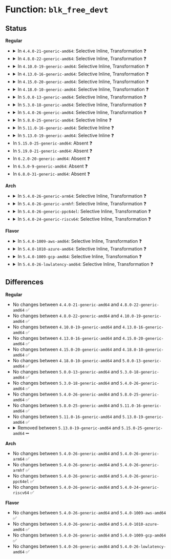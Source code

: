 # Function: <code>blk_free_devt</code>

## Status
<b>Regular</b>
<ul>
<li>
<details>
<summary>In <code>4.4.0-21-generic-amd64</code>: Selective Inline, Transformation ❓</summary>

```c
void blk_free_devt(dev_t devt)
```

```json
{
  "name": "blk_free_devt",
  "collision_type": "Unique Global",
  "inline_type": "Selective",
  "funcs": [
    {
      "addr": 18446744071582821072,
      "name": "blk_free_devt",
      "external": true,
      "loc": "block/genhd.c:447",
      "file": "block/genhd.c",
      "inline": "not declared, inlined",
      "caller_inline": [
        "block/genhd.c:disk_release"
      ],
      "caller_func": [
        "block/genhd.c:disk_release",
        "block/partition-generic.c:part_release",
        "block/partition-generic.c:add_partition"
      ]
    }
  ],
  "symbols": [
    {
      "addr": 18446744071582821072,
      "name": "blk_free_devt.part.22",
      "section": ".text",
      "bind": "STB_LOCAL",
      "size": 59
    },
    {
      "addr": 18446744071582823488,
      "name": "blk_free_devt",
      "section": ".text",
      "bind": "STB_GLOBAL",
      "size": 33
    }
  ]
}
```
</details>
</li>
<li>
<details>
<summary>In <code>4.8.0-22-generic-amd64</code>: Selective Inline, Transformation ❓</summary>

```c
void blk_free_devt(dev_t devt)
```

```json
{
  "name": "blk_free_devt",
  "collision_type": "Unique Global",
  "inline_type": "Selective",
  "funcs": [
    {
      "addr": 18446744071583100665,
      "name": "blk_free_devt",
      "external": true,
      "loc": "block/genhd.c:448",
      "file": "block/genhd.c",
      "inline": "not declared, inlined",
      "caller_inline": [
        "block/genhd.c:disk_release"
      ],
      "caller_func": [
        "block/genhd.c:disk_release",
        "block/partition-generic.c:add_partition",
        "block/partition-generic.c:part_release"
      ]
    }
  ],
  "symbols": [
    {
      "addr": 18446744071583100320,
      "name": "blk_free_devt.part.23",
      "section": ".text",
      "bind": "STB_LOCAL",
      "size": 59
    },
    {
      "addr": 18446744071583102736,
      "name": "blk_free_devt",
      "section": ".text",
      "bind": "STB_GLOBAL",
      "size": 34
    }
  ]
}
```
</details>
</li>
<li>
<details>
<summary>In <code>4.10.0-19-generic-amd64</code>: Selective Inline, Transformation ❓</summary>

```c
void blk_free_devt(dev_t devt)
```

```json
{
  "name": "blk_free_devt",
  "collision_type": "Unique Global",
  "inline_type": "Selective",
  "funcs": [
    {
      "addr": 18446744071583212185,
      "name": "blk_free_devt",
      "external": true,
      "loc": "block/genhd.c:448",
      "file": "block/genhd.c",
      "inline": "not declared, inlined",
      "caller_inline": [
        "block/genhd.c:disk_release"
      ],
      "caller_func": [
        "block/genhd.c:disk_release",
        "block/partition-generic.c:add_partition",
        "block/partition-generic.c:part_release"
      ]
    }
  ],
  "symbols": [
    {
      "addr": 18446744071583211840,
      "name": "blk_free_devt.part.25",
      "section": ".text",
      "bind": "STB_LOCAL",
      "size": 59
    },
    {
      "addr": 18446744071583214240,
      "name": "blk_free_devt",
      "section": ".text",
      "bind": "STB_GLOBAL",
      "size": 34
    }
  ]
}
```
</details>
</li>
<li>
<details>
<summary>In <code>4.13.0-16-generic-amd64</code>: Selective Inline, Transformation ❓</summary>

```c
void blk_free_devt(dev_t devt)
```

```json
{
  "name": "blk_free_devt",
  "collision_type": "Unique Global",
  "inline_type": "Selective",
  "funcs": [
    {
      "addr": 18446744071583270265,
      "name": "blk_free_devt",
      "external": true,
      "loc": "block/genhd.c:449",
      "file": "block/genhd.c",
      "inline": "not declared, inlined",
      "caller_inline": [
        "block/genhd.c:disk_release"
      ],
      "caller_func": [
        "block/genhd.c:disk_release",
        "block/partition-generic.c:add_partition",
        "block/partition-generic.c:part_release"
      ]
    }
  ],
  "symbols": [
    {
      "addr": 18446744071583270176,
      "name": "blk_free_devt.part.25",
      "section": ".text",
      "bind": "STB_LOCAL",
      "size": 61
    },
    {
      "addr": 18446744071583272128,
      "name": "blk_free_devt",
      "section": ".text",
      "bind": "STB_GLOBAL",
      "size": 34
    }
  ]
}
```
</details>
</li>
<li>
<details>
<summary>In <code>4.15.0-20-generic-amd64</code>: Selective Inline, Transformation ❓</summary>

```c
void blk_free_devt(dev_t devt)
```

```json
{
  "name": "blk_free_devt",
  "collision_type": "Unique Global",
  "inline_type": "Selective",
  "funcs": [
    {
      "addr": 18446744071583449049,
      "name": "blk_free_devt",
      "external": true,
      "loc": "block/genhd.c:494",
      "file": "block/genhd.c",
      "inline": "not declared, inlined",
      "caller_inline": [
        "block/genhd.c:disk_release"
      ],
      "caller_func": [
        "block/genhd.c:disk_release",
        "block/partition-generic.c:part_release"
      ]
    }
  ],
  "symbols": [
    {
      "addr": 18446744071583448960,
      "name": "blk_free_devt.part.25",
      "section": ".text",
      "bind": "STB_LOCAL",
      "size": 61
    },
    {
      "addr": 18446744071583452304,
      "name": "blk_free_devt",
      "section": ".text",
      "bind": "STB_GLOBAL",
      "size": 34
    }
  ]
}
```
</details>
</li>
<li>
<details>
<summary>In <code>4.18.0-10-generic-amd64</code>: Selective Inline, Transformation ❓</summary>

```c
void blk_free_devt(dev_t devt)
```

```json
{
  "name": "blk_free_devt",
  "collision_type": "Unique Global",
  "inline_type": "Selective",
  "funcs": [
    {
      "addr": 18446744071583660249,
      "name": "blk_free_devt",
      "external": true,
      "loc": "block/genhd.c:509",
      "file": "block/genhd.c",
      "inline": "not declared, inlined",
      "caller_inline": [
        "block/genhd.c:disk_release"
      ],
      "caller_func": [
        "block/genhd.c:disk_release",
        "block/partition-generic.c:part_release"
      ]
    }
  ],
  "symbols": [
    {
      "addr": 18446744071583660160,
      "name": "blk_free_devt.part.28",
      "section": ".text",
      "bind": "STB_LOCAL",
      "size": 59
    },
    {
      "addr": 18446744071583663568,
      "name": "blk_free_devt",
      "section": ".text",
      "bind": "STB_GLOBAL",
      "size": 33
    }
  ]
}
```
</details>
</li>
<li>
<details>
<summary>In <code>5.0.0-13-generic-amd64</code>: Selective Inline, Transformation ❓</summary>

```c
void blk_free_devt(dev_t devt)
```

```json
{
  "name": "blk_free_devt",
  "collision_type": "Unique Global",
  "inline_type": "Selective",
  "funcs": [
    {
      "addr": 18446744071583766521,
      "name": "blk_free_devt",
      "external": true,
      "loc": "block/genhd.c:522",
      "file": "block/genhd.c",
      "inline": "not declared, inlined",
      "caller_inline": [
        "block/genhd.c:disk_release"
      ],
      "caller_func": [
        "block/genhd.c:disk_release",
        "block/partition-generic.c:part_release"
      ]
    }
  ],
  "symbols": [
    {
      "addr": 18446744071583766432,
      "name": "blk_free_devt.part.28",
      "section": ".text",
      "bind": "STB_LOCAL",
      "size": 59
    },
    {
      "addr": 18446744071583770400,
      "name": "blk_free_devt",
      "section": ".text",
      "bind": "STB_GLOBAL",
      "size": 33
    }
  ]
}
```
</details>
</li>
<li>
<details>
<summary>In <code>5.3.0-18-generic-amd64</code>: Selective Inline, Transformation ❓</summary>

```c
void blk_free_devt(dev_t devt)
```

```json
{
  "name": "blk_free_devt",
  "collision_type": "Unique Global",
  "inline_type": "Selective",
  "funcs": [
    {
      "addr": 18446744071583955929,
      "name": "blk_free_devt",
      "external": true,
      "loc": "block/genhd.c:523",
      "file": "block/genhd.c",
      "inline": "not declared, inlined",
      "caller_inline": [
        "block/genhd.c:disk_release"
      ],
      "caller_func": [
        "block/genhd.c:disk_release",
        "block/partition-generic.c:part_release"
      ]
    }
  ],
  "symbols": [
    {
      "addr": 18446744071583955776,
      "name": "blk_free_devt.part.0",
      "section": ".text",
      "bind": "STB_LOCAL",
      "size": 59
    },
    {
      "addr": 18446744071583959952,
      "name": "blk_free_devt",
      "section": ".text",
      "bind": "STB_GLOBAL",
      "size": 33
    }
  ]
}
```
</details>
</li>
<li>
<details>
<summary>In <code>5.4.0-26-generic-amd64</code>: Selective Inline, Transformation ❓</summary>

```c
void blk_free_devt(dev_t devt)
```

```json
{
  "name": "blk_free_devt",
  "collision_type": "Unique Global",
  "inline_type": "Selective",
  "funcs": [
    {
      "addr": 18446744071584059401,
      "name": "blk_free_devt",
      "external": true,
      "loc": "block/genhd.c:523",
      "file": "block/genhd.c",
      "inline": "not declared, inlined",
      "caller_inline": [
        "block/genhd.c:disk_release"
      ],
      "caller_func": [
        "block/genhd.c:disk_release",
        "block/partition-generic.c:part_release"
      ]
    }
  ],
  "symbols": [
    {
      "addr": 18446744071584059248,
      "name": "blk_free_devt.part.0",
      "section": ".text",
      "bind": "STB_LOCAL",
      "size": 59
    },
    {
      "addr": 18446744071584063424,
      "name": "blk_free_devt",
      "section": ".text",
      "bind": "STB_GLOBAL",
      "size": 33
    }
  ]
}
```
</details>
</li>
<li>
<details>
<summary>In <code>5.8.0-25-generic-amd64</code>: Selective Inline ❓</summary>

```c
void blk_free_devt(dev_t devt)
```

```json
{
  "name": "blk_free_devt",
  "collision_type": "Unique Global",
  "inline_type": "Selective",
  "funcs": [
    {
      "addr": 18446744071584455996,
      "name": "blk_free_devt",
      "external": true,
      "loc": "block/genhd.c:609",
      "file": "block/genhd.c",
      "inline": "not declared, inlined",
      "caller_inline": [
        "block/genhd.c:disk_release",
        "block/genhd.c:disk_release"
      ],
      "caller_func": [
        "block/partitions/core.c:part_release"
      ]
    }
  ],
  "symbols": [
    {
      "addr": 18446744071584460000,
      "name": "blk_free_devt",
      "section": ".text",
      "bind": "STB_GLOBAL",
      "size": 85
    }
  ]
}
```
</details>
</li>
<li>
<details>
<summary>In <code>5.11.0-16-generic-amd64</code>: Selective Inline ❓</summary>

```c
void blk_free_devt(dev_t devt)
```

```json
{
  "name": "blk_free_devt",
  "collision_type": "Unique Global",
  "inline_type": "Selective",
  "funcs": [
    {
      "addr": 18446744071584572433,
      "name": "blk_free_devt",
      "external": true,
      "loc": "block/genhd.c:590",
      "file": "block/genhd.c",
      "inline": "not declared, inlined",
      "caller_inline": [
        "block/genhd.c:disk_release",
        "block/genhd.c:disk_release"
      ],
      "caller_func": [
        "block/partitions/core.c:part_release"
      ]
    }
  ],
  "symbols": [
    {
      "addr": 18446744071584575520,
      "name": "blk_free_devt",
      "section": ".text",
      "bind": "STB_GLOBAL",
      "size": 44
    }
  ]
}
```
</details>
</li>
<li>
<details>
<summary>In <code>5.13.0-19-generic-amd64</code>: Selective Inline ❓</summary>

```c
void blk_free_devt(dev_t devt)
```

```json
{
  "name": "blk_free_devt",
  "collision_type": "Unique Global",
  "inline_type": "Selective",
  "funcs": [
    {
      "addr": 18446744071584604243,
      "name": "blk_free_devt",
      "external": true,
      "loc": "block/genhd.c:378",
      "file": "block/genhd.c",
      "inline": "not declared, inlined",
      "caller_inline": [
        "block/genhd.c:disk_release",
        "block/genhd.c:disk_release"
      ],
      "caller_func": [
        "block/partitions/core.c:part_release"
      ]
    }
  ],
  "symbols": [
    {
      "addr": 18446744071584608208,
      "name": "blk_free_devt",
      "section": ".text",
      "bind": "STB_GLOBAL",
      "size": 44
    }
  ]
}
```
</details>
</li>
<li>
In <code>5.15.0-25-generic-amd64</code>: Absent ❓
</li>
<li>
In <code>5.19.0-21-generic-amd64</code>: Absent ❓
</li>
<li>
In <code>6.2.0-20-generic-amd64</code>: Absent ❓
</li>
<li>
In <code>6.5.0-9-generic-amd64</code>: Absent ❓
</li>
<li>
In <code>6.8.0-31-generic-amd64</code>: Absent ❓
</li>
</ul>
<b>Arch</b>
<ul>
<li>
<details>
<summary>In <code>5.4.0-26-generic-arm64</code>: Selective Inline, Transformation ❓</summary>

```c
void blk_free_devt(dev_t devt)
```

```json
{
  "name": "blk_free_devt",
  "collision_type": "Unique Global",
  "inline_type": "Selective",
  "funcs": [
    {
      "addr": 18446603336495900448,
      "name": "blk_free_devt",
      "external": true,
      "loc": "block/genhd.c:523",
      "file": "block/genhd.c",
      "inline": "not declared, inlined",
      "caller_inline": [
        "block/genhd.c:disk_release"
      ],
      "caller_func": [
        "block/genhd.c:disk_release",
        "block/partition-generic.c:part_release"
      ]
    }
  ],
  "symbols": [
    {
      "addr": 18446603336495900216,
      "name": "blk_free_devt.part.0",
      "section": ".text",
      "bind": "STB_LOCAL",
      "size": 196
    },
    {
      "addr": 18446603336495905496,
      "name": "blk_free_devt",
      "section": ".text",
      "bind": "STB_GLOBAL",
      "size": 72
    }
  ]
}
```
</details>
</li>
<li>
<details>
<summary>In <code>5.4.0-26-generic-armhf</code>: Selective Inline, Transformation ❓</summary>

```c
void blk_free_devt(dev_t devt)
```

```json
{
  "name": "blk_free_devt",
  "collision_type": "Unique Global",
  "inline_type": "Selective",
  "funcs": [
    {
      "addr": 3229242832,
      "name": "blk_free_devt",
      "external": true,
      "loc": "block/genhd.c:523",
      "file": "block/genhd.c",
      "inline": "not declared, inlined",
      "caller_inline": [
        "block/genhd.c:disk_release"
      ],
      "caller_func": [
        "block/genhd.c:disk_release",
        "block/partition-generic.c:part_release"
      ]
    }
  ],
  "symbols": [
    {
      "addr": 3229242556,
      "name": "blk_free_devt.part.0",
      "section": ".text",
      "bind": "STB_LOCAL",
      "size": 68
    },
    {
      "addr": 3229248452,
      "name": "blk_free_devt",
      "section": ".text",
      "bind": "STB_GLOBAL",
      "size": 48
    }
  ]
}
```
</details>
</li>
<li>
<details>
<summary>In <code>5.4.0-26-generic-ppc64el</code>: Selective Inline, Transformation ❓</summary>

```c
void blk_free_devt(dev_t devt)
```

```json
{
  "name": "blk_free_devt",
  "collision_type": "Unique Global",
  "inline_type": "Selective",
  "funcs": [
    {
      "addr": 13835058055290107504,
      "name": "blk_free_devt",
      "external": true,
      "loc": "block/genhd.c:523",
      "file": "block/genhd.c",
      "inline": "not declared, inlined",
      "caller_inline": [
        "block/genhd.c:disk_release"
      ],
      "caller_func": [
        "block/genhd.c:disk_release",
        "block/partition-generic.c:part_release"
      ]
    }
  ],
  "symbols": [
    {
      "addr": 13835058055290107200,
      "name": "blk_free_devt.part.0",
      "section": ".text",
      "bind": "STB_LOCAL",
      "size": 116
    },
    {
      "addr": 13835058055290113536,
      "name": "blk_free_devt",
      "section": ".text",
      "bind": "STB_GLOBAL",
      "size": 40
    }
  ]
}
```
</details>
</li>
<li>
<details>
<summary>In <code>5.4.0-24-generic-riscv64</code>: Selective Inline, Transformation ❓</summary>

```c
void blk_free_devt(dev_t devt)
```

```json
{
  "name": "blk_free_devt",
  "collision_type": "Unique Global",
  "inline_type": "Selective",
  "funcs": [
    {
      "addr": 18446743936275016606,
      "name": "blk_free_devt",
      "external": true,
      "loc": "block/genhd.c:523",
      "file": "block/genhd.c",
      "inline": "not declared, inlined",
      "caller_inline": [
        "block/genhd.c:disk_release"
      ],
      "caller_func": [
        "block/genhd.c:disk_release",
        "block/partition-generic.c:part_release"
      ]
    }
  ],
  "symbols": [
    {
      "addr": 18446743936275016400,
      "name": "blk_free_devt.part.0",
      "section": ".text",
      "bind": "STB_LOCAL",
      "size": 86
    },
    {
      "addr": 18446743936275020686,
      "name": "blk_free_devt",
      "section": ".text",
      "bind": "STB_GLOBAL",
      "size": 66
    }
  ]
}
```
</details>
</li>
</ul>
<b>Flavor</b>
<ul>
<li>
<details>
<summary>In <code>5.4.0-1009-aws-amd64</code>: Selective Inline, Transformation ❓</summary>

```c
void blk_free_devt(dev_t devt)
```

```json
{
  "name": "blk_free_devt",
  "collision_type": "Unique Global",
  "inline_type": "Selective",
  "funcs": [
    {
      "addr": 18446744071584028137,
      "name": "blk_free_devt",
      "external": true,
      "loc": "block/genhd.c:523",
      "file": "block/genhd.c",
      "inline": "not declared, inlined",
      "caller_inline": [
        "block/genhd.c:disk_release"
      ],
      "caller_func": [
        "block/genhd.c:disk_release",
        "block/partition-generic.c:part_release"
      ]
    }
  ],
  "symbols": [
    {
      "addr": 18446744071584027984,
      "name": "blk_free_devt.part.0",
      "section": ".text",
      "bind": "STB_LOCAL",
      "size": 59
    },
    {
      "addr": 18446744071584032160,
      "name": "blk_free_devt",
      "section": ".text",
      "bind": "STB_GLOBAL",
      "size": 33
    }
  ]
}
```
</details>
</li>
<li>
<details>
<summary>In <code>5.4.0-1010-azure-amd64</code>: Selective Inline, Transformation ❓</summary>

```c
void blk_free_devt(dev_t devt)
```

```json
{
  "name": "blk_free_devt",
  "collision_type": "Unique Global",
  "inline_type": "Selective",
  "funcs": [
    {
      "addr": 18446744071583963945,
      "name": "blk_free_devt",
      "external": true,
      "loc": "block/genhd.c:523",
      "file": "block/genhd.c",
      "inline": "not declared, inlined",
      "caller_inline": [
        "block/genhd.c:disk_release"
      ],
      "caller_func": [
        "block/genhd.c:disk_release",
        "block/partition-generic.c:part_release"
      ]
    }
  ],
  "symbols": [
    {
      "addr": 18446744071583963792,
      "name": "blk_free_devt.part.0",
      "section": ".text",
      "bind": "STB_LOCAL",
      "size": 59
    },
    {
      "addr": 18446744071583967952,
      "name": "blk_free_devt",
      "section": ".text",
      "bind": "STB_GLOBAL",
      "size": 33
    }
  ]
}
```
</details>
</li>
<li>
<details>
<summary>In <code>5.4.0-1009-gcp-amd64</code>: Selective Inline, Transformation ❓</summary>

```c
void blk_free_devt(dev_t devt)
```

```json
{
  "name": "blk_free_devt",
  "collision_type": "Unique Global",
  "inline_type": "Selective",
  "funcs": [
    {
      "addr": 18446744071584011897,
      "name": "blk_free_devt",
      "external": true,
      "loc": "block/genhd.c:523",
      "file": "block/genhd.c",
      "inline": "not declared, inlined",
      "caller_inline": [
        "block/genhd.c:disk_release"
      ],
      "caller_func": [
        "block/genhd.c:disk_release",
        "block/partition-generic.c:part_release"
      ]
    }
  ],
  "symbols": [
    {
      "addr": 18446744071584011744,
      "name": "blk_free_devt.part.0",
      "section": ".text",
      "bind": "STB_LOCAL",
      "size": 59
    },
    {
      "addr": 18446744071584015920,
      "name": "blk_free_devt",
      "section": ".text",
      "bind": "STB_GLOBAL",
      "size": 33
    }
  ]
}
```
</details>
</li>
<li>
<details>
<summary>In <code>5.4.0-26-lowlatency-amd64</code>: Selective Inline, Transformation ❓</summary>

```c
void blk_free_devt(dev_t devt)
```

```json
{
  "name": "blk_free_devt",
  "collision_type": "Unique Global",
  "inline_type": "Selective",
  "funcs": [
    {
      "addr": 18446744071584114825,
      "name": "blk_free_devt",
      "external": true,
      "loc": "block/genhd.c:523",
      "file": "block/genhd.c",
      "inline": "not declared, inlined",
      "caller_inline": [
        "block/genhd.c:disk_release"
      ],
      "caller_func": [
        "block/genhd.c:disk_release",
        "block/partition-generic.c:part_release"
      ]
    }
  ],
  "symbols": [
    {
      "addr": 18446744071584114672,
      "name": "blk_free_devt.part.0",
      "section": ".text",
      "bind": "STB_LOCAL",
      "size": 59
    },
    {
      "addr": 18446744071584118480,
      "name": "blk_free_devt",
      "section": ".text",
      "bind": "STB_GLOBAL",
      "size": 33
    }
  ]
}
```
</details>
</li>
</ul>

## Differences
<b>Regular</b>
<ul>
<li>
No changes between <code>4.4.0-21-generic-amd64</code> and <code>4.8.0-22-generic-amd64</code> ✅
</li>
<li>
No changes between <code>4.8.0-22-generic-amd64</code> and <code>4.10.0-19-generic-amd64</code> ✅
</li>
<li>
No changes between <code>4.10.0-19-generic-amd64</code> and <code>4.13.0-16-generic-amd64</code> ✅
</li>
<li>
No changes between <code>4.13.0-16-generic-amd64</code> and <code>4.15.0-20-generic-amd64</code> ✅
</li>
<li>
No changes between <code>4.15.0-20-generic-amd64</code> and <code>4.18.0-10-generic-amd64</code> ✅
</li>
<li>
No changes between <code>4.18.0-10-generic-amd64</code> and <code>5.0.0-13-generic-amd64</code> ✅
</li>
<li>
No changes between <code>5.0.0-13-generic-amd64</code> and <code>5.3.0-18-generic-amd64</code> ✅
</li>
<li>
No changes between <code>5.3.0-18-generic-amd64</code> and <code>5.4.0-26-generic-amd64</code> ✅
</li>
<li>
No changes between <code>5.4.0-26-generic-amd64</code> and <code>5.8.0-25-generic-amd64</code> ✅
</li>
<li>
No changes between <code>5.8.0-25-generic-amd64</code> and <code>5.11.0-16-generic-amd64</code> ✅
</li>
<li>
No changes between <code>5.11.0-16-generic-amd64</code> and <code>5.13.0-19-generic-amd64</code> ✅
</li>
<li>
<details>
<summary>Removed between <code>5.13.0-19-generic-amd64</code> and <code>5.15.0-25-generic-amd64</code> ➖</summary>

```c
void blk_free_devt(dev_t devt)
```
</details>
</li>
</ul>
<b>Arch</b>
<ul>
<li>
No changes between <code>5.4.0-26-generic-amd64</code> and <code>5.4.0-26-generic-arm64</code> ✅
</li>
<li>
No changes between <code>5.4.0-26-generic-amd64</code> and <code>5.4.0-26-generic-armhf</code> ✅
</li>
<li>
No changes between <code>5.4.0-26-generic-amd64</code> and <code>5.4.0-26-generic-ppc64el</code> ✅
</li>
<li>
No changes between <code>5.4.0-26-generic-amd64</code> and <code>5.4.0-24-generic-riscv64</code> ✅
</li>
</ul>
<b>Flavor</b>
<ul>
<li>
No changes between <code>5.4.0-26-generic-amd64</code> and <code>5.4.0-1009-aws-amd64</code> ✅
</li>
<li>
No changes between <code>5.4.0-26-generic-amd64</code> and <code>5.4.0-1010-azure-amd64</code> ✅
</li>
<li>
No changes between <code>5.4.0-26-generic-amd64</code> and <code>5.4.0-1009-gcp-amd64</code> ✅
</li>
<li>
No changes between <code>5.4.0-26-generic-amd64</code> and <code>5.4.0-26-lowlatency-amd64</code> ✅
</li>
</ul>
